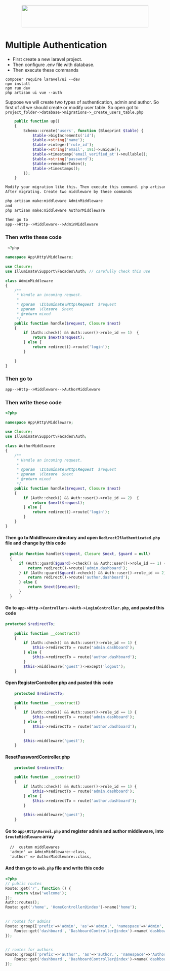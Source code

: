 <p align="center">
  <img src="https://res.cloudinary.com/dtfbvvkyp/image/upload/v1566331377/laravel-logolockup-cmyk-red.svg" width="400" height="70">
</p>


# Multiple Authentication

- First create a new laravel project.
- Then configure .env file with database.
- Then execute these commands

```
composer require laravel/ui --dev
npm install
npm run dev
php artisan ui vue --auth
```

Suppose we will create two types of authentication, admin and author. So first of all we should create or modify user table.
So open got to ```project_folder->database->migrations->_create_users_table.php```

```php 
    public function up()
    {
        Schema::create('users', function (Blueprint $table) {
            $table->bigIncrements('id');
            $table->string('name');
            $table->integer('role_id');
            $table->string('email', 191)->unique();
            $table->timestamp('email_verified_at')->nullable();
            $table->string('password');
            $table->rememberToken();
            $table->timestamps();
        });
    }

```


```txt
Modify your migration like this. Then execute this command. php artisan migrate
After migrating. Create two middleware by these commands

php artisan make:middleware AdminMiddleware 
and 
php artisan make:middleware AuthorMiddleware

Then go to 
app-->Http-->Middleware-->AdminMiddleware
```
### Then write these code


```php
 <?php
 
namespace App\Http\Middleware;
 
use Closure;
use Illuminate\Support\Facades\Auth; // carefully check this use
 
class AdminMiddleware
{
    /**
     * Handle an incoming request.
     *
     * @param  \Illuminate\Http\Request  $request
     * @param  \Closure  $next
     * @return mixed
     */
    public function handle($request, Closure $next)
    {
        if (Auth::check() && Auth::user()->role_id == 1)  {
            return $next($request);
        } else {
            return redirect()->route('login');
        }
        
    }
}
```
### Then go to 
```txt
app-->Http-->Middleware-->AuthorMiddleware
```
### Then write these code

```php
<?php
 
namespace App\Http\Middleware;
 
use Closure;
use Illuminate\Support\Facades\Auth;
 
class AuthorMiddleware
{
    /**
     * Handle an incoming request.
     *
     * @param  \Illuminate\Http\Request  $request
     * @param  \Closure  $next
     * @return mixed
     */
    public function handle($request, Closure $next)
    {
        if (Auth::check() && Auth::user()->role_id == 2)  {
            return $next($request);
        } else {
            return redirect()->route('login');
        }
    }
}
```

#### Then go to Middlleware directory and open `RedirectIfAuthenticated.php` file and change by this code
```php
  public function handle($request, Closure $next, $guard = null)
  {
      if (Auth::guard($guard)->check() && Auth::user()->role_id == 1) {
          return redirect()->route('admin.dashboard');
      } if (Auth::guard($guard)->check() && Auth::user()->role_id == 2) {
          return redirect()->route('author.dashboard');
      } else {
          return $next($request);
      }
  }
```

#### Go to `app->Http->Controllers->Auth->LoginController.php`, and pasted this code
```php
protected $redirectTo;   
 
    public function __construct()
    {
        if (Auth::check() && Auth::user()->role_id == 1) {
            $this->redirectTo = route('admin.dashboard');
        } else {
            $this->redirectTo = route('author.dashboard');
        }
        $this->middleware('guest')->except('logout');
    }
```
#### Open RegisterController.php and pasted this code
```php
    protected $redirectTo;    
    
    public function __construct()
    {
        if (Auth::check() && Auth::user()->role_id == 1) {
            $this->redirectTo = route('admin.dashboard');
        } else {
            $this->redirectTo = route('author.dashboard');
        }
 
        $this->middleware('guest');
    }
```

#### ResetPasswordController.php
```php
    protected $redirectTo;
    
    public function __construct()
    {
        if (Auth::check() && Auth::user()->role_id == 1) {
            $this->redirectTo = route('admin.dashboard');
        } else {
            $this->redirectTo = route('author.dashboard');
        }
 
        $this->middleware('guest');
    }
```
#### Go to `app\Http\Kernel.php` and register admin and author middleware, into `$routeMiddleware` array
```txt
  //  custom middlewares
  'admin' => AdminMiddleware::class,
  'author' => AuthorMiddleware::class,
```
#### And then go to `web.php` file and write this code
```php
<?php
// public routes
Route::get('/', function () {
    return view('welcome');
});
Auth::routes();
Route::get('/home', 'HomeController@index')->name('home');
 
 
// routes for admins
Route::group(['prefix'=>'admin', 'as'=>'admin.', 'namespace'=>'Admin', 'middleware'=>['auth', 'admin']], function() {
    Route::get('dashboard', 'DashboardController@index')->name('dashboard');
});
 
 
// routes for authors
Route::group(['prefix'=>'author', 'as'=>'author.', 'namespace'=>'Author', 'middleware'=>['auth', 'author']], function() {
    Route::get('dashboard', 'DashboardController@index')->name('dashboard');
});
```

